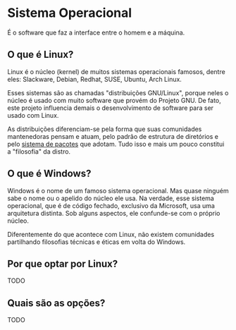 # Sistema Operacional

É o software que faz a interface entre o homem e a máquina.

## O que é Linux?

Linux é o núcleo (kernel) de muitos sistemas operacionais famosos, dentre eles: Slackware, Debian, Redhat, SUSE, Ubuntu, Arch Linux.

Esses sistemas são as chamadas "distribuições GNU/Linux", porque neles o núcleo é usado com muito software que provém do Projeto GNU. De fato, este projeto influencia demais o desenvolvimento de software para ser usado com Linux.

As distribuições diferenciam-se pela forma que suas comunidades mantenedoras pensam e atuam, pelo padrão de estrutura de diretórios e pelo [sistema de pacotes](gerenciamento-de-pacotes.md) que adotam. Tudo isso e mais um pouco constitui a "filosofia" da distro.

## O que é Windows?

Windows é o nome de um famoso sistema operacional. Mas quase ninguém sabe o nome ou o apelido do núcleo ele usa. Na verdade, esse sistema operacional, que é de código fechado, exclusivo da Microsoft, usa uma arquitetura distinta. Sob alguns aspectos, ele confunde-se com o próprio núcleo.

Diferentemente do que acontece com Linux, não existem comunidades partilhando filosofias técnicas e éticas em volta do Windows.

## Por que optar por Linux?

TODO

## Quais são as opções?

TODO
